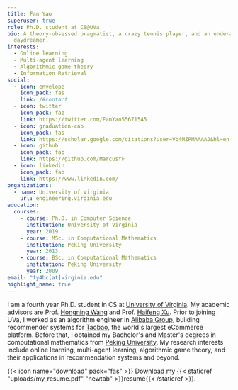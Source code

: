 ```yaml
---
title: Fan Yao
superuser: true
role: Ph.D. student at CS@UVa
bio: A theory-obsessed pragmatist, a crazy tennis player, and an underachieving
  daydreamer.
interests:
  - Online learning
  - Multi-agent learning
  - Algorithmic game theory
  - Information Retrieval
social:
  - icon: envelope
    icon_pack: fas
    link: /#contact
  - icon: twitter
    icon_pack: fab
    link: https://twitter.com/FanYao55671545
  - icon: graduation-cap
    icon_pack: fas
    link: https://scholar.google.com/citations?user=Vb4MZPMAAAAJ&hl=en-US
  - icon: github
    icon_pack: fab
    link: https://github.com/MarcusYF
  - icon: linkedin
    icon_pack: fab
    link: https://www.linkedin.com/
organizations:
  - name: University of Virginia
    url: engineering.virginia.edu
education:
  courses:
    - course: Ph.D. in Computer Science
      institution: University of Virginia
      year: 2019
    - course: MSc. in Computational Mathematics
      institution: Peking University
      year: 2013
    - course: BSc. in Computational Mathematics
      institution: Peking University
      year: 2009
email: "fy4bc[at]virginia.edu"
highlight_name: true
---
```

I am a fourth year Ph.D. student in CS at [University of Virginia](https://engineering.virginia.edu/). My academic advisors are Prof. [Hongning Wang](http://www.cs.virginia.edu/~hw5x/) and Prof. [Haifeng Xu](https://www.haifeng-xu.com/). Prior to joining UVa, I worked as an algorithm engineer in [Alibaba Group](www.alibaba.com), building recommender systems for [Taobao](https://en.wikipedia.org/wiki/Taobao), the world's largest eCommerce platform. Before that, I obtained my Bachelor's and Master's degrees in computational mathematics from [Peking University](https://english.pku.edu.cn). My research interests include online learning, multi-agent learning, algorithmic game theory, and their applications in recommendation systems and beyond.

{{< icon name="download" pack="fas" >}} Download my {{< staticref "uploads/my_resume.pdf" "newtab" >}}resumé{{< /staticref >}}.
